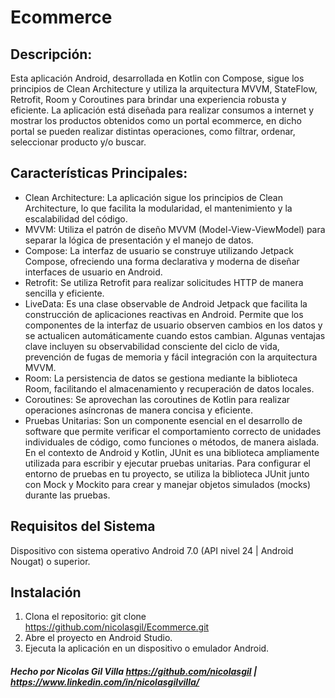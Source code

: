# **Ecommerce**

## Descripción: 
Esta aplicación Android, desarrollada en Kotlin con Compose, sigue los principios de Clean Architecture y utiliza la arquitectura MVVM, StateFlow, Retrofit, Room y Coroutines para brindar una experiencia robusta y eficiente. 
La aplicación está diseñada para realizar consumos a internet y mostrar los productos obtenidos como un portal ecommerce, en dicho portal se pueden realizar distintas operaciones, como filtrar, ordenar, seleccionar producto y/o buscar.


## Características Principales:
* Clean Architecture: La aplicación sigue los principios de Clean Architecture, lo que facilita la
  modularidad, el mantenimiento y la escalabilidad del código.
* MVVM: Utiliza el patrón de diseño MVVM (Model-View-ViewModel) para separar la lógica de
  presentación y el manejo de datos.
* Compose: La interfaz de usuario se construye utilizando Jetpack Compose, ofreciendo una forma
  declarativa y moderna de diseñar interfaces de usuario en Android.
* Retrofit: Se utiliza Retrofit para realizar solicitudes HTTP de manera sencilla y eficiente.
* LiveData: Es una clase observable de Android Jetpack que facilita la construcción de aplicaciones
  reactivas en Android. Permite que los componentes de la interfaz de usuario observen cambios en
  los datos y se actualicen automáticamente cuando estos cambian. Algunas ventajas clave incluyen su
  observabilidad consciente del ciclo de vida, prevención de fugas de memoria y fácil integración
  con la arquitectura MVVM.
* Room: La persistencia de datos se gestiona mediante la biblioteca Room, facilitando el
  almacenamiento y recuperación de datos locales.
* Coroutines: Se aprovechan las coroutines de Kotlin para realizar operaciones asíncronas de manera
  concisa y eficiente.
* Pruebas Unitarias: Son un componente esencial en el desarrollo de software que permite verificar
  el comportamiento correcto de unidades individuales de código, como funciones o métodos, de manera
  aislada. En el contexto de Android y Kotlin, JUnit es una biblioteca ampliamente utilizada para
  escribir y ejecutar pruebas unitarias.
  Para configurar el entorno de pruebas en tu proyecto, se utiliza la biblioteca JUnit junto con
  Mock y Mockito para crear y manejar objetos simulados (mocks) durante las pruebas.

## Requisitos del Sistema
Dispositivo con sistema operativo Android 7.0 (API nivel 24 | Android Nougat) o superior.

## Instalación
1. Clona el repositorio: git clone https://github.com/nicolasgil/Ecommerce.git
2. Abre el proyecto en Android Studio.
3. Ejecuta la aplicación en un dispositivo o emulador Android.


##### Hecho por Nicolas Gil Villa https://github.com/nicolasgil | https://www.linkedin.com/in/nicolasgilvilla/